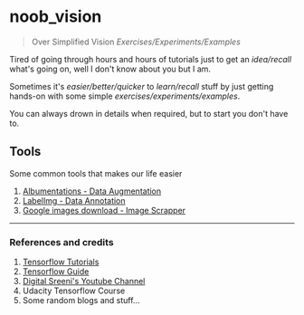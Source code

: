 # noob_vision

> Over Simplified Vision _Exercises/Experiments/Examples_

Tired of going through hours and hours of tutorials just to get an _idea/recall_ what's going on, well I don't know about you but I am.  

Sometimes it's _easier/better/quicker_ to _learn/recall_ stuff by just getting hands-on with some simple _exercises/experiments/examples_.

You can always drown in details when required, but to start you don't have to.

## Tools

Some common tools that makes our life easier

1. [Albumentations - Data Augmentation](https://github.com/albumentations-team/albumentations)
2. [LabelImg - Data Annotation](https://github.com/tzutalin/labelImg)
3. [Google images download - Image Scrapper](https://github.com/hardikvasa/google-images-download)

---

### References and credits

1. [Tensorflow Tutorials](https://www.tensorflow.org/tutorials)
2. [Tensorflow Guide](https://www.tensorflow.org/guide)
3. [Digital Sreeni's Youtube Channel](https://www.youtube.com/channel/UC34rW-HtPJulxr5wp2Xa04w)
4. Udacity Tensorflow Course
5. Some random blogs and stuff...
